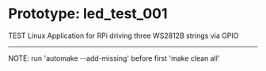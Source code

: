# Prototype: led\_test_001
TEST Linux Application for RPi driving three WS2812B strings via GPIO


---

NOTE: run 'automake --add-missing' before first 'make clean all'

